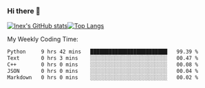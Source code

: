 ### Hi there 👋
[![lnex's GitHub stats](https://github-readme-stats.vercel.app/api?username=lnexenl&count_private=true&show_icons=true)](https://github.com/anuraghazra/github-readme-stats)[![Top Langs](https://github-readme-stats.vercel.app/api/top-langs/?username=lnexenl&layout=compact&langs_count=8&exclude_repo=32-bit-MIPS-CPU)](https://github.com/anuraghazra/github-readme-stats)

My Weekly Coding Time:
<!--START_SECTION:waka-->

```txt
Python     9 hrs 42 mins   █████████████████████████   99.39 %
Text       0 hrs 3 mins    ░░░░░░░░░░░░░░░░░░░░░░░░░   00.47 %
C++        0 hrs 0 mins    ░░░░░░░░░░░░░░░░░░░░░░░░░   00.08 %
JSON       0 hrs 0 mins    ░░░░░░░░░░░░░░░░░░░░░░░░░   00.04 %
Markdown   0 hrs 0 mins    ░░░░░░░░░░░░░░░░░░░░░░░░░   00.02 %
```

<!--END_SECTION:waka-->

